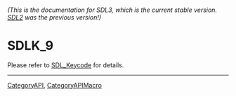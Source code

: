 ###### (This is the documentation for SDL3, which is the current stable version. [SDL2](https://wiki.libsdl.org/SDL2/) was the previous version!)
# SDLK_9

Please refer to [SDL_Keycode](SDL_Keycode) for details.

----
[CategoryAPI](CategoryAPI), [CategoryAPIMacro](CategoryAPIMacro)

